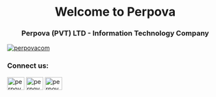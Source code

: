 <h1 align="center">Welcome to Perpova</h1>
<h3 align="center">Perpova (PVT) LTD - Information Technology Company</h3>

<p align="left"> <a href="https://twitter.com/perpovacom" target="blank"><img src="https://img.shields.io/twitter/follow/perpovacom?logo=twitter&style=for-the-badge" alt="perpovacom" /></a> </p>

<h3 align="left">Connect us:</h3>
<p align="left">
<a href="https://twitter.com/perpovacom" target="blank"><img align="center" src="https://raw.githubusercontent.com/rahuldkjain/github-profile-readme-generator/master/src/images/icons/Social/twitter.svg" alt="perpovacom" height="30" width="40" /></a>
<a href="https://fb.com/perpova" target="blank"><img align="center" src="https://raw.githubusercontent.com/rahuldkjain/github-profile-readme-generator/master/src/images/icons/Social/facebook.svg" alt="perpova" height="30" width="40" /></a>
<a href="https://instagram.com/perpovacom" target="blank"><img align="center" src="https://raw.githubusercontent.com/rahuldkjain/github-profile-readme-generator/master/src/images/icons/Social/instagram.svg" alt="perpovacom" height="30" width="40" /></a>
</p>
